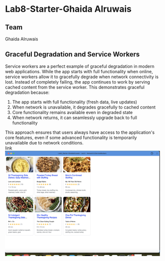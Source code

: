# Lab8-Starter-Ghaida Alruwais
## Team 
Ghaida Alruwais

## Graceful Degradation and Service Workers
Service workers are a perfect example of graceful degradation in modern web applications. While the app starts with full functionality when online, service workers allow it to gracefully degrade when network connectivity is lost. Instead of completely failing, the app continues to work by serving cached content from the service worker. This demonstrates graceful degradation because:
1. The app starts with full functionality (fresh data, live updates)
2. When network is unavailable, it degrades gracefully to cached content
3. Core functionality remains available even in degraded state
4. When network returns, it can seamlessly upgrade back to full functionality

This approach ensures that users always have access to the application's core features, even if some advanced functionality is temporarily unavailable due to network conditions.
<br>
link
![PWA Screenshot](pwa.png)



